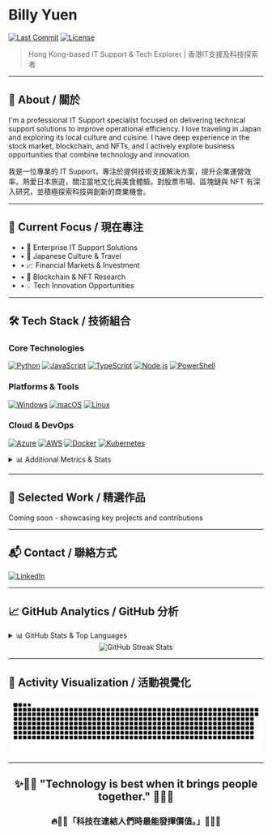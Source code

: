 # Billy Yuen

[![Last Commit](https://img.shields.io/github/last-commit/imbillypitt/imbillypitt?style=for-the-badge)](https://github.com/imbillypitt/imbillypitt/commits/main) [![License](https://img.shields.io/github/license/imbillypitt/imbillypitt?style=for-the-badge)](LICENSE)

> Hong Kong-based IT Support & Tech Explorer | 香港IT支援及科技探索者

---

## 📖 About / 關於

I'm a professional IT Support specialist focused on delivering technical support solutions to improve operational efficiency. I love traveling in Japan and exploring its local culture and cuisine. I have deep experience in the stock market, blockchain, and NFTs, and I actively explore business opportunities that combine technology and innovation.

我是一位專業的 IT Support，專注於提供技術支援解決方案，提升企業運營效率。熱愛日本旅遊，關注當地文化與美食體驗。對股票市場、區塊鏈與 NFT 有深入研究，並積極探索科技與創新的商業機會。

---

## 🎯 Current Focus / 現在專注

- • 🔧 Enterprise IT Support Solutions
- • 🌸 Japanese Culture & Travel
- • 📈 Financial Markets & Investment
- • 🔗 Blockchain & NFT Research
- • 💡 Tech Innovation Opportunities

---

## 🛠️ Tech Stack / 技術組合

### Core Technologies

[![Python](https://img.shields.io/badge/Python-FFD43B?style=for-the-badge&logo=python&logoColor=blue)](https://python.org/) [![JavaScript](https://img.shields.io/badge/JavaScript-323330?style=for-the-badge&logo=javascript&logoColor=F7DF1E)](https://javascript.info/) [![TypeScript](https://img.shields.io/badge/TypeScript-007ACC?style=for-the-badge&logo=typescript&logoColor=white)](https://typescriptlang.org/) [![Node.js](https://img.shields.io/badge/Node%20js-339933?style=for-the-badge&logo=nodedotjs&logoColor=white)](https://nodejs.org/) [![PowerShell](https://img.shields.io/badge/powershell-5391FE?style=for-the-badge&logo=powershell&logoColor=white)](https://docs.microsoft.com/powershell/)

### Platforms & Tools

[![Windows](https://img.shields.io/badge/Windows-0078d4?style=for-the-badge&logo=windows&logoColor=white)](https://microsoft.com/windows/) [![macOS](https://img.shields.io/badge/mac%20os-000000?style=for-the-badge&logo=apple&logoColor=white)](https://apple.com/macos/) [![Linux](https://img.shields.io/badge/Linux-FCC624?style=for-the-badge&logo=linux&logoColor=black)](https://kernel.org/)

### Cloud & DevOps

[![Azure](https://img.shields.io/badge/microsoft%20azure-0089D0?style=for-the-badge&logo=microsoft-azure&logoColor=white)](https://azure.microsoft.com/) [![AWS](https://img.shields.io/badge/Amazon_AWS-FF9900?style=for-the-badge&logo=amazonaws&logoColor=white)](https://aws.amazon.com/) [![Docker](https://img.shields.io/badge/Docker-2CA5E0?style=for-the-badge&logo=docker&logoColor=white)](https://docker.com/) [![Kubernetes](https://img.shields.io/badge/kubernetes-326ce5.svg?&style=for-the-badge&logo=kubernetes&logoColor=white)](https://kubernetes.io/)

<details>
<summary>
📊 Additional Metrics & Stats
</summary>

> <img src="https://github-profile-trophy.vercel.app/?username=imbillypitt&theme=radical&no-frame=true&no-bg=true&margin-w=4" alt="GitHub Trophies"/>

### 📊 Weekly Development Breakdown
<!--START_SECTION:waka-->
<!--END_SECTION:waka-->
</details>

---

## 💼 Selected Work / 精選作品

Coming soon - showcasing key projects and contributions

---

## 📬 Contact / 聯絡方式

[![LinkedIn](https://img.shields.io/badge/LinkedIn-0077B5?style=for-the-badge&logo=linkedin&logoColor=white)](https://www.linkedin.com/in/billy-yuen-49272b17a)

---

## 📈 GitHub Analytics / GitHub 分析

<details>
<summary>
📊 GitHub Stats & Top Languages
</summary>
<div align="center">
<img height="180em" src="https://github-readme-stats.vercel.app/api?username=imbillypitt&show_icons=true&theme=radical&include_all_commits=true&count_private=true"/>
<img height="180em" src="https://github-readme-stats.vercel.app/api/top-langs/?username=imbillypitt&layout=compact&theme=radical&hide_border=true"/>
</div>
</details>

<div align="center">
<img src="https://github-readme-streak-stats.herokuapp.com/?user=imbillypitt&theme=radical" alt="GitHub Streak Stats"/>
</div>

---

## 🐍 Activity Visualization / 活動視覺化

<div align="center">
<picture>
<source media="(prefers-color-scheme: dark)" srcset="https://raw.githubusercontent.com/imbillypitt/imbillypitt/output/github-contribution-grid-snake-dark.svg?ts=20250813"/>
<source media="(prefers-color-scheme: light)" srcset="https://raw.githubusercontent.com/imbillypitt/imbillypitt/output/github-contribution-grid-snake.svg?ts=20250813"/>
<img alt="github-snake" src="https://raw.githubusercontent.com/imbillypitt/imbillypitt/output/github-contribution-grid-snake.svg?ts=20250813"/>
</picture>
</div>

---

<div align="center">

## ✨🌟💫 "Technology is best when it brings people together." 💫🌟✨

### 🔥💎🎯「科技在連結人們時最能發揮價值。」🎯💎🔥

</div>
